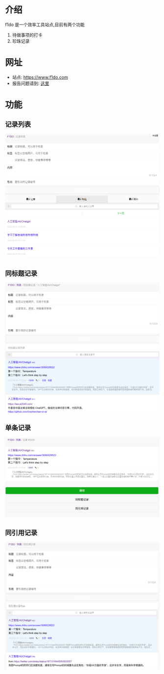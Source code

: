 # 介绍

f1do 是一个效率工具站点,目前有两个功能

1. 待做事项的打卡
2. 珍珠记录

# 网址

- 站点: https://www.f1do.com
- 报告问题请到: [这里](https://github.com/zhangchunlin/f1do.com/issues)

# 功能

## 记录列表

![](screenshots/pearls01.png)

## 同标题记录

![](screenshots/pearls02.png)

## 单条记录

![](screenshots/pearls03.png)

## 同引用记录

![](screenshots/pearls04.png)
